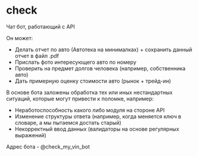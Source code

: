 # check

Чат бот, работающий с API

Он может:
- Делать отчет по авто (Автотека на минималках) + сохранить данный отчет в файл .pdf
- Прислать фото интересующего авто по номеру
- Проверить на предмет долгов человека (например, собственника авто)
- Дать примерную оценку стоимости авто (рынок + трейд-ин)

В основе бота заложены обработка тех или иных нестандартных ситуаций, которые могут привести к поломке, например:
- Неработоспособность какого либо модуля на стороне API
- Изменение структуры ответа (например, когда меняется ключ в словаре, а мы пытаемся достать старый)
- Некорректный ввод данных (валидаторы на основе регулярных выражений)

Адрес бота - @check_my_vin_bot

